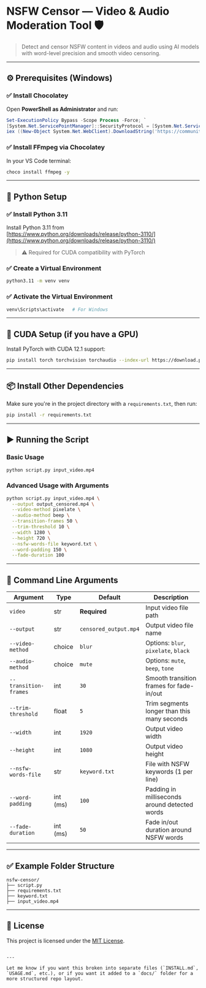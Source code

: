# NSFW Censor — Video & Audio Moderation Tool 🛡️

> Detect and censor NSFW content in videos and audio using AI models with word-level precision and smooth video censoring.

---

## ⚙️ Prerequisites (Windows)

### ✅ Install Chocolatey

Open **PowerShell as Administrator** and run:

```powershell
Set-ExecutionPolicy Bypass -Scope Process -Force; `
[System.Net.ServicePointManager]::SecurityProtocol = [System.Net.ServicePointManager]::SecurityProtocol -bor 3072; `
iex ((New-Object System.Net.WebClient).DownloadString('https://community.chocolatey.org/install.ps1'))
````

### ✅ Install FFmpeg via Chocolatey

In your VS Code terminal:

```bash
choco install ffmpeg -y
```

---

## 🐍 Python Setup

### ✅ Install Python 3.11

Install Python 3.11 from [https://www.python.org/downloads/release/python-3110/](https://www.python.org/downloads/release/python-3110/)

> ⚠️ Required for CUDA compatibility with PyTorch

### ✅ Create a Virtual Environment

```bash
python3.11 -m venv venv
```

### ✅ Activate the Virtual Environment

```bash
venv\Scripts\activate   # For Windows
```

---

## 🧠 CUDA Setup (if you have a GPU)

Install PyTorch with CUDA 12.1 support:

```bash
pip install torch torchvision torchaudio --index-url https://download.pytorch.org/whl/cu121
```

---

## 📦 Install Other Dependencies

Make sure you're in the project directory with a `requirements.txt`, then run:

```bash
pip install -r requirements.txt
```

---

## ▶️ Running the Script

### Basic Usage

```bash
python script.py input_video.mp4
```

### Advanced Usage with Arguments

```bash
python script.py input_video.mp4 \
  --output output_censored.mp4 \
  --video-method pixelate \
  --audio-method beep \
  --transition-frames 50 \
  --trim-threshold 10 \
  --width 1280 \
  --height 720 \
  --nsfw-words-file keyword.txt \
  --word-padding 150 \
  --fade-duration 100
```

---

## 🧾 Command Line Arguments

| Argument              | Type     | Default               | Description                                   |
| --------------------- | -------- | --------------------- | --------------------------------------------- |
| `video`               | str      | **Required**          | Input video file path                         |
| `--output`            | str      | `censored_output.mp4` | Output video file name                        |
| `--video-method`      | choice   | `blur`                | Options: `blur`, `pixelate`, `black`          |
| `--audio-method`      | choice   | `mute`                | Options: `mute`, `beep`, `tone`               |
| `--transition-frames` | int      | `30`                  | Smooth transition frames for fade-in/out      |
| `--trim-threshold`    | float    | `5`                   | Trim segments longer than this many seconds   |
| `--width`             | int      | `1920`                | Output video width                            |
| `--height`            | int      | `1080`                | Output video height                           |
| `--nsfw-words-file`   | str      | `keyword.txt`         | File with NSFW keywords (1 per line)          |
| `--word-padding`      | int (ms) | `100`                 | Padding in milliseconds around detected words |
| `--fade-duration`     | int (ms) | `50`                  | Fade in/out duration around NSFW words        |

---

## ✅ Example Folder Structure

```text
nsfw-censor/
├── script.py
├── requirements.txt
├── keyword.txt
├── input_video.mp4
```

---

## 📄 License

This project is licensed under the [MIT License](LICENSE).

```

---

Let me know if you want this broken into separate files (`INSTALL.md`, `USAGE.md`, etc.), or if you want it added to a `docs/` folder for a more structured repo layout.
```
